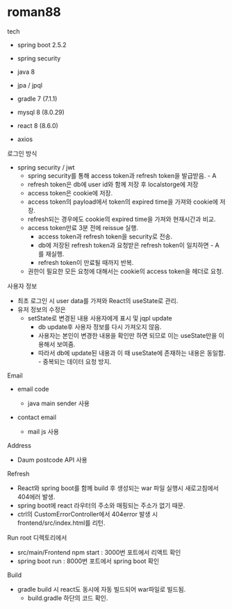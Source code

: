 # roman88

tech
- spring boot 2.5.2
- spring security
- java 8
- jpa / jpql

- gradle 7 (7.1.1)

- mysql 8 (8.0.29)

- react 8 (8.6.0)
- axios

로그인 방식
- spring security / jwt
  - spring security를 통해 access token과 refresh token을 발급받음.  - A
  - refresh token은 db에 user id와 함께 저장 후 localstorge에 저장
  - access token은 cookie에 저장.
  - access token의 payload에서 token의 expired time을 가져와 cookie에 저장.
  - refresh되는 경우에도 cookie의 expired time을 가져와 현재시간과 비교.
  - access token만료 3분 전에 reissue 실행.
    - access token과 refresh token을 security로 전송.
    - db에 저장된 refresh token과 요청받은 refresh token이 일치하면 - A 를 재실행.
    - refresh token이 만료될 때까지 반복.
  - 권한이 필요한 모든 요청에 대해서는 cookie의 access token을 헤더로 요청.

사용자 정보
- 최초 로그인 시 user data를 가져와 React의 useState로 관리.
- 유저 정보의 수정은
  - setState로 변경된 내용 사용자에게 표시 및 jqpl update
    - db update후 사용자 정보를 다시 가져오지 않음.
    - 사용자는 본인이 변경한 내용을 확인만 하면 되므로 이는 useState만을 이용해서 보여줌.
    - 따라서 db에 update된 내용과 이 때 useState에 존재하는 내용은 동일함. - 중복되는 데이터 요청 방지.

Email
- email code
  - java main sender 사용

- contact email
  - mail js 사용

Address
- Daum postcode API 사용

Refresh
- React와 spring boot를 함께 build 후 생성되는 war 파일 실행시 새로고침에서 404에러 발생.
- spring boot에 react 라우터의 주소와 매핑되는 주소가 없기 때문.
- ctrl의 CustomErrorController에서 404error 발생 시 frontend/src/index.html를 리턴.

Run
root 디렉토리에서
  - src/main/Frontend npm start : 3000번 포트에서 리액트 확인
  - spring boot run : 8000번 포트에서 spring boot 확인

Build
- gradle build 시 react도 동시에 자동 빌드되어 war파일로 빌드됨.
  - build.gradle 하단의 코드 확인.
